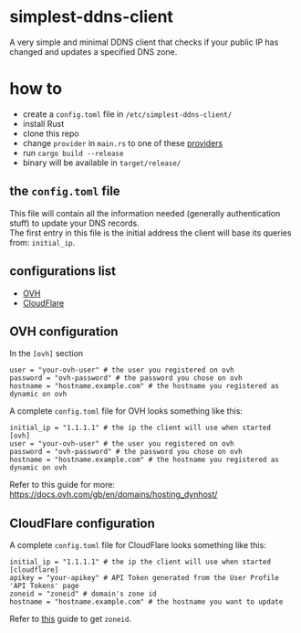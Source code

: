 # simplest-ddns-client
A very simple and minimal DDNS client that checks if your public IP has changed and updates a specified DNS zone.

# how to
* create a `config.toml` file in `/etc/simplest-ddns-client/`
* install Rust
* clone this repo
* change `provider` in `main.rs` to one of these [providers](#configurations-list)
* run `cargo build --release`
* binary will be available in `target/release/`

## the `config.toml` file
This file will contain all the information needed (generally authentication stuff) to update your DNS records.<br>
The first entry in this file is the initial address the client will base its queries from: `initial_ip`.<br>

## configurations list
- [OVH](#ovh-configuration)
- [CloudFlare](#cloudflare-configuration)

## OVH configuration
In the `[ovh]` section

```
user = "your-ovh-user" # the user you registered on ovh
password = "ovh-password" # the password you chose on ovh
hostname = "hostname.example.com" # the hostname you registered as dynamic on ovh
```
A complete `config.toml` file for OVH looks something like this:

```
initial_ip = "1.1.1.1" # the ip the client will use when started
[ovh]
user = "your-ovh-user" # the user you registered on ovh
password = "ovh-password" # the password you chose on ovh
hostname = "hostname.example.com" # the hostname you registered as dynamic on ovh
```

Refer to this guide for more: https://docs.ovh.com/gb/en/domains/hosting_dynhost/

## CloudFlare configuration
A complete `config.toml` file for CloudFlare looks something like this:

```
initial_ip = "1.1.1.1" # the ip the client will use when started
[cloudflare]
apikey = "your-apikey" # API Token generated from the User Profile 'API Tokens' page
zoneid = "zoneid" # domain's zone id
hostname = "hostname.example.com" # the hostname you want to update
```

Refer to [this](https://developers.cloudflare.com/fundamentals/get-started/basic-tasks/find-account-and-zone-ids/) guide to get `zoneid`.
